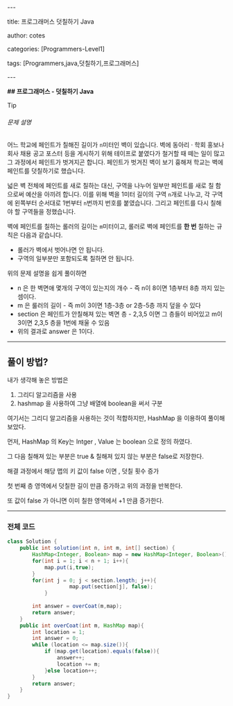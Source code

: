 \---

title: 프로그래머스 덧칠하기 Java

author: cotes   

categories: [Programmers-Level1]

tags: [Programmers,java,덧칠하기,프로그래머스]

\---

**## 프로그래머스 - 덧칠하기 Java**

> [!TIP]
>
> ###### 문제 설명
>
> 어느 학교에 페인트가 칠해진 길이가 `n`미터인 벽이 있습니다. 벽에 동아리 · 학회 홍보나 회사 채용 공고 포스터 등을 게시하기 위해 테이프로 붙였다가 철거할 때 떼는 일이 많고 그 과정에서 페인트가 벗겨지곤 합니다. 페인트가 벗겨진 벽이 보기 흉해져 학교는 벽에 페인트를 덧칠하기로 했습니다.
>
> 넓은 벽 전체에 페인트를 새로 칠하는 대신, 구역을 나누어 일부만 페인트를 새로 칠 함으로써 예산을 아끼려 합니다. 이를 위해 벽을 1미터 길이의 구역 `n`개로 나누고, 각 구역에 왼쪽부터 순서대로 1번부터 `n`번까지 번호를 붙였습니다. 그리고 페인트를 다시 칠해야 할 구역들을 정했습니다.
>
> 벽에 페인트를 칠하는 롤러의 길이는 `m`미터이고, 롤러로 벽에 페인트를 **한 번** 칠하는 규칙은 다음과 같습니다.
>
> - 롤러가 벽에서 벗어나면 안 됩니다.
> - 구역의 일부분만 포함되도록 칠하면 안 됩니다.

위의 문제 설명을 쉽게 풀이하면 

* n 은 한 벽면애 몇개의 구역이 있는지의 개수 - 즉 n이 8이면 1층부터 8층 까지 있는 셈이다.
*  m 은 룰러의 길이 - 즉 m이 3이면 1층-3층 or 2층-5층 까지 덮을 수 있다
*  section 은 페인트가 안칠해져 있는 벽면 층 - 2,3,5 이면 그 층들이 비어있고 m이 3이면 2,3,5 층을 1번에 채울 수 있음
* 위의 결과로 answer 은 1이다.

------

## 풀이 방법?

내가 생각해 놓은 방법은 

1. 그리디 알고리즘을 사용
2. hashmap 을 사용하여 그냥 배열에 boolean을 써서 구분

여기서는 그리디 알고리즘을 사용하는 것이 적합하지만, HashMap 을 이용하여 풀이해 보았다.

먼저, HashMap 의 Key는 Intger , Value 는 boolean 으로 정의 하였다.

그 다음 칠해져 있는 부분은 true & 칠해져 있지 않는 부분은 false로 저장한다.

해결 과정에서 해당 맵의 키 값이 false 이면 , 덧칠 횟수 증가 

첫 번째 층 영역에서 덧칠한 길이 만큼 증가하고 위의 과정을 반복한다.

또 값이 false 가 아니면   이미 칠한 영역에서 +1 만큼 증가한다.

------

### 전체 코드

```java
class Solution {
    public int solution(int n, int m, int[] section) {
        HashMap<Integer, Boolean> map = new HashMap<Integer, Boolean>();
        for(int i = 1; i < n + 1; i++){
            map.put(i,true);
        } 
        for(int j = 0; j < section.length; j++){
                    map.put(section[j], false);
            }
         
        int answer = overCoat(m,map);
        return answer;
    }
    public int overCoat(int m, HashMap map){
        int location = 1;
        int answer = 0;
        while (location <= map.size()){
            if (map.get(location).equals(false)){ 
                answer++;
                location += m;
            }else location++; 
        }
        return answer;
    }
}
```
